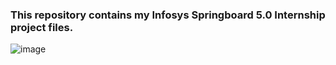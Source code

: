 ### This repository contains my Infosys Springboard 5.0 Internship project files.

![image](https://github.com/user-attachments/assets/288987c0-52c5-4d05-9f34-43f24c55c565)
